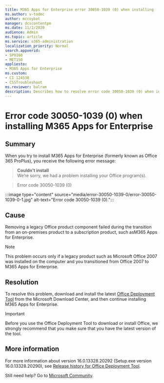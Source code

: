 ```yaml
---
title: M365 Apps for Enterprise error 30050-1039 (0) when installing
ms.author: v-todmc
author: mccoybot
manager: dcscontentpm
ms.date: 11/2/2020
audience: Admin
ms.topic: article
ms.service: o365-administration
localization_priority: Normal
search.appverid:
- SPO160
- MET150
appliesto:
- M365 Apps for Enterprise
ms.custom: 
- CI 124538
- CSSTroubleshoot 
ms.reviewer: balram
description: Describes how to resolve error code 30050-1039 (0) when installing M365 Apps for Enterprise.
---
```


# Error code 30050-1039 (0) when installing M365 Apps for Enterprise

## Summary 

When you try to install M365 Apps for Enterprise (formerly known as Office 365 ProPlus), you receive the following error message:

> **Couldn't install**<br />
> We’re sorry, we had a problem installing your Office program(s).

> Error code 30050-1039 (0)

:::image type="content" source="media/error-30050-1039-0/error-30050-1039-0-1.jpg" alt-text="Error code 30050-1039 (0).":::
 
 
## Cause

Removing a legacy Office product component failed during the transition from an on-premises product to a subscription product, such asM365 Apps for Enterprise.

> [!note]
> This problem occurs only if a legacy product such as Microsoft Office 2007 was installed on the computer and you transitioned from Office 2007 to M365 Apps for Enterprise. 

## Resolution

To resolve this problem, download and install the latest [Office Deployment Tool](https://www.microsoft.com/download/details.aspx?id=49117) from the Microsoft Download Center, and then continue installing M365 Apps for Enterprise.

   > [!important]
   > Before you use the Office Deployment Tool to download or install Office, we strongly recommend that you make sure that you have the latest version of the tool.

## More information

For more information about version 16.0.13328.20292 (Setup.exe version 16.0.13328.20290), see [Release history for Office Deployment Tool](https://docs.microsoft.com/officeupdates/odt-release-history).


Still need help? Go to [Microsoft Community](https://answers.microsoft.com/).